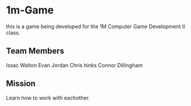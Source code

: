 # 1m-Game
this is a game being developed for the 1M Computer Game Development II class.

## Team Members
Issac Walton
Evan Jordan
Chris hinks
Connor Dillingham


## Mission 
Learn how to work with eachother.
